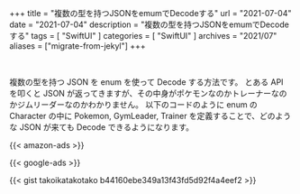 +++
title =  "複数の型を持つJSONをemumでDecodeする"
url = "2021-07-04"
date = "2021-07-04"
description = "複数の型を持つJSONをemumでDecodeする"
tags = [
  "SwiftUI"
]
categories = [
  "SwiftUI"
]
archives = "2021/07"
aliases = ["migrate-from-jekyl"]
+++

<br>

複数の型を持つ JSON を enum を使って Decode する方法です。
とある API を叩くと JSON が返ってきますが、その中身がポケモンなのかトレーナーなのかジムリーダーなのかわかりません。
以下のコードのように enum の Character の中に Pokemon, GymLeader, Trainer を定義することで、どのような JSON が来ても Decode できるようになります。

<!-- Amazon Ads -->
{{< amazon-ads >}}

<!-- Google Ads -->
{{< google-ads >}}

{{< gist takoikatakotako b44160ebe349a13f43fd5d92f4a4eef2 >}}
